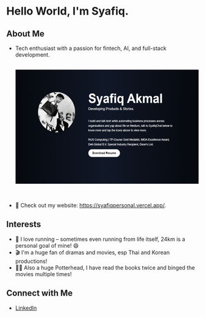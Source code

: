 # Hello World, I'm Syafiq.

## About Me
- Tech enthusiast with a passion for fintech, AI, and full-stack development.

  <div align="center">
    <br/>
  <img src="https://raw.githubusercontent.com/syafiq9326/syafiq9326/main/web.png" width="500" height="300" alt="description of image"/>
</div><br/>

- 📝 Check out my website: https://syafiqpersonal.vercel.app/.

## Interests
- 🏃 I love running – sometimes even running from life itself, 24km is a personal goal of mine! 😄
- 🎬 I'm a huge fan of dramas and movies, esp Thai and Korean productions!
- 🧙‍♂️ Also a huge Potterhead, I have read the books twice and binged the movies multiple times!
  

## Connect with Me
- [LinkedIn](https://www.linkedin.com/in/syafiqakmal/)

